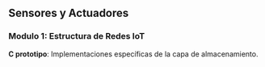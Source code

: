 ## Sensores y Actuadores
### Modulo 1: Estructura de Redes IoT 

**C prototipo**: Implementaciones específicas de la capa de almacenamiento.